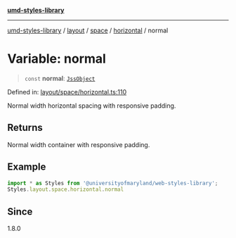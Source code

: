 [**umd-styles-library**](../../../../../../README.md)

***

[umd-styles-library](../../../../../../modules.md) / [layout](../../../../../README.md) / [space](../../../README.md) / [horizontal](../README.md) / normal

# Variable: normal

> `const` **normal**: [`JssObject`](../../../../../../utilities/namespaces/transform/type-aliases/JssObject.md)

Defined in: [layout/space/horizontal.ts:110](https://github.com/UMD-Digital/design-system/blob/8c958a0419ab79ba8bcba0aabd12f79a69ac5834/packages/styles/source/layout/space/horizontal.ts#L110)

Normal width horizontal spacing with responsive padding.

## Returns

Normal width container with responsive padding.

## Example

```typescript
import * as Styles from '@universityofmaryland/web-styles-library';
Styles.layout.space.horizontal.normal
```

## Since

1.8.0

